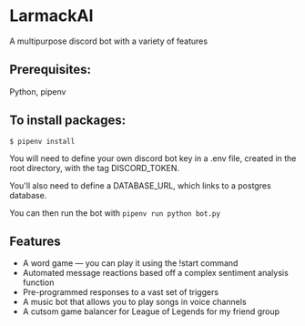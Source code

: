 # LarmackAI
A multipurpose discord bot with a variety of features

## Prerequisites:
Python, pipenv

## To install packages:
`$ pipenv install`

You will need to define your own discord bot key in a .env file,
created in the root directory, with the tag DISCORD_TOKEN.

You'll also need to define a DATABASE_URL, which links to a postgres
database.

You can then run the bot with 
`pipenv run python bot.py`


## Features
- A word game — you can play it using the !start command
- Automated message reactions based off a complex sentiment analysis function
- Pre-programmed responses to a vast set of triggers
- A music bot that allows you to play songs in voice channels
- A cutsom game balancer for League of Legends for my friend group
